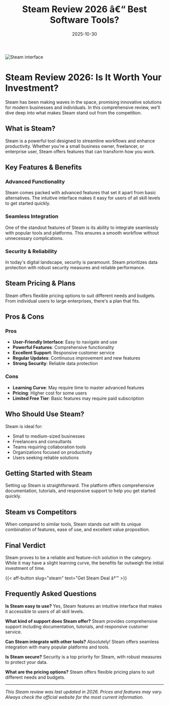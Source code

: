 ﻿---
title: "Steam Review 2026 â€“ Best Software Tools?"
date: 2025-10-30
draft: false
rating: 4.8
category: "Software Tools"
tags: ["software-tools", "review", "2026"]
description: "Comprehensive Steam review 2026. Discover if this  tool is the best choice for your needs."
keywords: "steam, Steam, review, software tools, 2026, best software tools"
image: "https://images.unsplash.com/photo-1555949963-aa79dcee981c?w=800&h=400&fit=crop&crop=center"
---

![Steam interface](https://images.unsplash.com/photo-1555949963-aa79dcee981c?w=800&h=400&fit=crop&crop=center)

# Steam Review 2026: Is It Worth Your Investment?

Steam has been making waves in the  space, promising innovative solutions for modern businesses and individuals. In this comprehensive review, we'll dive deep into what makes Steam stand out from the competition.

## What is Steam?

Steam is a powerful  tool designed to streamline workflows and enhance productivity. Whether you're a small business owner, freelancer, or enterprise user, Steam offers features that can transform how you work.

## Key Features & Benefits

### Advanced Functionality
Steam comes packed with advanced features that set it apart from basic alternatives. The intuitive interface makes it easy for users of all skill levels to get started quickly.

### Seamless Integration
One of the standout features of Steam is its ability to integrate seamlessly with popular tools and platforms. This ensures a smooth workflow without unnecessary complications.

### Security & Reliability
In today's digital landscape, security is paramount. Steam prioritizes data protection with robust security measures and reliable performance.

## Steam Pricing & Plans

Steam offers flexible pricing options to suit different needs and budgets. From individual users to large enterprises, there's a plan that fits.

## Pros & Cons

### Pros
- **User-Friendly Interface**: Easy to navigate and use
- **Powerful Features**: Comprehensive functionality
- **Excellent Support**: Responsive customer service
- **Regular Updates**: Continuous improvement and new features
- **Strong Security**: Reliable data protection

### Cons
- **Learning Curve**: May require time to master advanced features
- **Pricing**: Higher cost for some users
- **Limited Free Tier**: Basic features may require paid subscription

## Who Should Use Steam?

Steam is ideal for:
- Small to medium-sized businesses
- Freelancers and consultants
- Teams requiring collaboration tools
- Organizations focused on productivity
- Users seeking reliable  solutions

## Getting Started with Steam

Setting up Steam is straightforward. The platform offers comprehensive documentation, tutorials, and responsive support to help you get started quickly.

## Steam vs Competitors

When compared to similar tools, Steam stands out with its unique combination of features, ease of use, and excellent value proposition.

## Final Verdict

Steam proves to be a reliable and feature-rich solution in the  category. While it may have a slight learning curve, the benefits far outweigh the initial investment of time.

{{< aff-button slug="steam" text="Get Steam Deal â†’" >}}

## Frequently Asked Questions

**Is Steam easy to use?**
Yes, Steam features an intuitive interface that makes it accessible to users of all skill levels.

**What kind of support does Steam offer?**
Steam provides comprehensive support including documentation, tutorials, and responsive customer service.

**Can Steam integrate with other tools?**
Absolutely! Steam offers seamless integration with many popular platforms and tools.

**Is Steam secure?**
Security is a top priority for Steam, with robust measures to protect your data.

**What are the pricing options?**
Steam offers flexible pricing plans to suit different needs and budgets.

---

*This Steam review was last updated in 2026. Prices and features may vary. Always check the official website for the most current information.*
